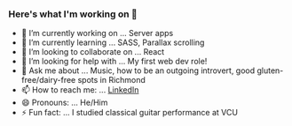 ### Here's what I'm working on 👋

- 🔭 I’m currently working on ... Server apps
- 🌱 I’m currently learning ... SASS, Parallax scrolling
- 👯 I’m looking to collaborate on ... React
- 🤔 I’m looking for help with ... My first web dev role!
- 💬 Ask me about ... Music, how to be an outgoing introvert, good gluten-free/dairy-free spots in Richmond
- 📫 How to reach me: ... [LinkedIn](https://www.linkedin.com/in/patrickmahloy/)
- 😄 Pronouns: ... He/Him
- ⚡ Fun fact: ... I studied classical guitar performance at VCU

